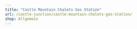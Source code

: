 ```yaml
---
title: "Castle Mountain Chalets Gas Station"
url: /castle-junction/castle-mountain-chalets-gas-station/
shop: Allgemein
---
```

